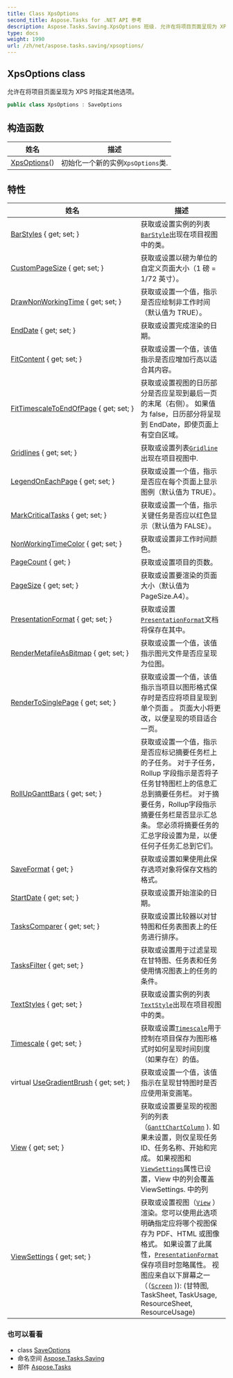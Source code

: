 ```yaml
---
title: Class XpsOptions
second_title: Aspose.Tasks for .NET API 参考
description: Aspose.Tasks.Saving.XpsOptions 班级. 允许在将项目页面呈现为 XPS 时指定其他选项
type: docs
weight: 1990
url: /zh/net/aspose.tasks.saving/xpsoptions/
---
```

## XpsOptions class

允许在将项目页面呈现为 XPS 时指定其他选项。

```csharp
public class XpsOptions : SaveOptions
```

## 构造函数

| 姓名 | 描述 |
| --- | --- |
| [XpsOptions](xpsoptions/)() | 初始化一个新的实例`XpsOptions`类. |

## 特性

| 姓名 | 描述 |
| --- | --- |
| [BarStyles](../../aspose.tasks.saving/saveoptions/barstyles/) { get; set; } | 获取或设置实例的列表[`BarStyle`](../../aspose.tasks.visualization/barstyle/)出现在项目视图中的类。 |
| [CustomPageSize](../../aspose.tasks.saving/saveoptions/custompagesize/) { get; set; } | 获取或设置以磅为单位的自定义页面大小（1 磅 = 1/72 英寸）。 |
| [DrawNonWorkingTime](../../aspose.tasks.saving/saveoptions/drawnonworkingtime/) { get; set; } | 获取或设置一个值，指示是否应绘制非工作时间（默认值为 TRUE）。 |
| [EndDate](../../aspose.tasks.saving/saveoptions/enddate/) { get; set; } | 获取或设置完成渲染的日期。 |
| [FitContent](../../aspose.tasks.saving/saveoptions/fitcontent/) { get; set; } | 获取或设置一个值，该值指示是否应增加行高以适合其内容。 |
| [FitTimescaleToEndOfPage](../../aspose.tasks.saving/saveoptions/fittimescaletoendofpage/) { get; set; } | 获取或设置视图的日历部分是否应呈现到最后一页的末尾（右侧）。 如果值为 false，日历部分将呈现到 EndDate，即使页面上有空白区域。 |
| [Gridlines](../../aspose.tasks.saving/saveoptions/gridlines/) { get; set; } | 获取或设置列表[`Gridline`](../../aspose.tasks.visualization/gridline/)出现在项目视图中. |
| [LegendOnEachPage](../../aspose.tasks.saving/saveoptions/legendoneachpage/) { get; set; } | 获取或设置一个值，指示是否应在每个页面上显示图例（默认值为 TRUE）。 |
| [MarkCriticalTasks](../../aspose.tasks.saving/saveoptions/markcriticaltasks/) { get; set; } | 获取或设置一个值，指示关键任务是否应以红色显示（默认值为 FALSE）。 |
| [NonWorkingTimeColor](../../aspose.tasks.saving/saveoptions/nonworkingtimecolor/) { get; set; } | 获取或设置非工作时间颜色。 |
| [PageCount](../../aspose.tasks.saving/saveoptions/pagecount/) { get; } | 获取或设置项目的页数。 |
| [PageSize](../../aspose.tasks.saving/saveoptions/pagesize/) { get; set; } | 获取或设置要渲染的页面大小（默认值为PageSize.A4）。 |
| [PresentationFormat](../../aspose.tasks.saving/saveoptions/presentationformat/) { get; set; } | 获取或设置[`PresentationFormat`](../saveoptions/presentationformat/)文档将保存在其中。 |
| [RenderMetafileAsBitmap](../../aspose.tasks.saving/xpsoptions/rendermetafileasbitmap/) { get; set; } | 获取或设置一个值，该值指示图元文件是否应呈现为位图。 |
| [RenderToSinglePage](../../aspose.tasks.saving/saveoptions/rendertosinglepage/) { get; set; } | 获取或设置一个值，该值指示当项目以图形格式保存时是否应将项目呈现到单个页面 。 页面大小将更改，以便呈现的项目适合一页。 |
| [RollUpGanttBars](../../aspose.tasks.saving/saveoptions/rollupganttbars/) { get; set; } | 获取或设置一个值，指示是否应标记摘要任务栏上的子任务。 对于子任务，Rollup 字段指示是否将子任务甘特图栏上的信息汇总到摘要任务栏。 对于摘要任务，Rollup字段指示摘要任务栏是否显示汇总条。 您必须将摘要任务的汇总字段设置为是，以便任何子任务汇总到它们。 |
| [SaveFormat](../../aspose.tasks.saving/saveoptions/saveformat/) { get; } | 获取或设置如果使用此保存选项对象将保存文档的格式。 |
| [StartDate](../../aspose.tasks.saving/saveoptions/startdate/) { get; set; } | 获取或设置开始渲染的日期。 |
| [TasksComparer](../../aspose.tasks.saving/saveoptions/taskscomparer/) { get; set; } | 获取或设置比较器以对甘特图和任务表图表上的任务进行排序。 |
| [TasksFilter](../../aspose.tasks.saving/saveoptions/tasksfilter/) { get; set; } | 获取或设置用于过滤呈现在甘特图、任务表和任务使用情况图表上的任务的条件。 |
| [TextStyles](../../aspose.tasks.saving/saveoptions/textstyles/) { get; set; } | 获取或设置实例的列表[`TextStyle`](../../aspose.tasks.visualization/textstyle/)出现在项目视图中的类。 |
| [Timescale](../../aspose.tasks.saving/saveoptions/timescale/) { get; set; } | 获取或设置[`Timescale`](../saveoptions/timescale/)用于控制在项目保存为图形格式时如何呈现时间刻度（如果存在）的值。 |
| virtual [UseGradientBrush](../../aspose.tasks.saving/saveoptions/usegradientbrush/) { get; set; } | 获取或设置一个值，该值指示在呈现甘特图时是否应使用渐变画笔。 |
| [View](../../aspose.tasks.saving/saveoptions/view/) { get; set; } | 获取或设置要呈现的视图列的列表（[`GanttChartColumn`](../../aspose.tasks.visualization/ganttchartcolumn/) ). 如果未设置，则仅呈现任务 ID、任务名称、开始和完成。 如果视图和[`ViewSettings`](../saveoptions/viewsettings/)属性已设置，View 中的列会覆盖 ViewSettings. 中的列 |
| [ViewSettings](../../aspose.tasks.saving/saveoptions/viewsettings/) { get; set; } | 获取或设置视图（[`View`](../saveoptions/view/) ） 渲染。您可以使用此选项明确指定应将哪个视图保存为 PDF、HTML 或图像格式。 如果设置了此属性，[`PresentationFormat`](../../aspose.tasks.visualization/presentationformat/)保存项目时忽略属性。 视图应来自以下屏幕之一（（[`Screen`](../../aspose.tasks/view/screen/) )): (甘特图, TaskSheet, TaskUsage, ResourceSheet, ResourceUsage) |

### 也可以看看

* class [SaveOptions](../saveoptions/)
* 命名空间 [Aspose.Tasks.Saving](../../aspose.tasks.saving/)
* 部件 [Aspose.Tasks](../../)


